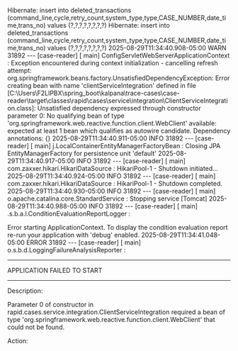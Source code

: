 Hibernate: insert into deleted_transactions (command_line,cycle,retry_count,system_type,type,CASE_NUMBER,date_time,trans_no) values (?,?,?,?,?,?,?,?)
Hibernate: insert into deleted_transactions (command_line,cycle,retry_count,system_type,type,CASE_NUMBER,date_time,trans_no) values (?,?,?,?,?,?,?,?)
2025-08-29T11:34:40.908-05:00  WARN 31892 --- [case-reader] [           main] ConfigServletWebServerApplicationContext : Exception encountered during context initialization - cancelling refresh attempt: org.springframework.beans.factory.UnsatisfiedDependencyException: Error creating bean with name 'clientServiceIntegration' defined in file [C:\Users\F2LIPBX\spring_boot\kalpana\trace-cases\case-reader\target\classes\rapid\cases\service\integration\ClientServiceIntegration.class]: Unsatisfied dependency expressed through constructor parameter 0: No qualifying bean of type 'org.springframework.web.reactive.function.client.WebClient' available: expected at least 1 bean which qualifies as autowire candidate. Dependency annotations: {}
2025-08-29T11:34:40.911-05:00  INFO 31892 --- [case-reader] [           main] j.LocalContainerEntityManagerFactoryBean : Closing JPA EntityManagerFactory for persistence unit 'default'
2025-08-29T11:34:40.917-05:00  INFO 31892 --- [case-reader] [           main] com.zaxxer.hikari.HikariDataSource       : HikariPool-1 - Shutdown initiated...
2025-08-29T11:34:40.924-05:00  INFO 31892 --- [case-reader] [           main] com.zaxxer.hikari.HikariDataSource       : HikariPool-1 - Shutdown completed.
2025-08-29T11:34:40.930-05:00  INFO 31892 --- [case-reader] [           main] o.apache.catalina.core.StandardService   : Stopping service [Tomcat]
2025-08-29T11:34:40.988-05:00  INFO 31892 --- [case-reader] [           main] .s.b.a.l.ConditionEvaluationReportLogger :

Error starting ApplicationContext. To display the condition evaluation report re-run your application with 'debug' enabled.
2025-08-29T11:34:41.048-05:00 ERROR 31892 --- [case-reader] [           main] o.s.b.d.LoggingFailureAnalysisReporter   :

***************************
APPLICATION FAILED TO START
***************************

Description:

Parameter 0 of constructor in rapid.cases.service.integration.ClientServiceIntegration required a bean of type 'org.springframework.web.reactive.function.client.WebClient' that could not be found.


Action:
